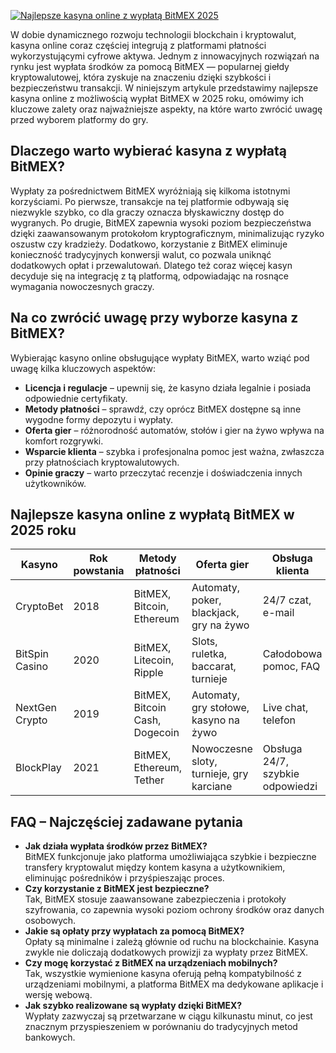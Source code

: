 [![Najlepsze kasyna online z wypłatą BitMEX 2025](https://123-caf.pages.dev/gitsignup.png)](https://vrmoo.ru/Bt82HjjY)

<p>W dobie dynamicznego rozwoju technologii blockchain i kryptowalut, kasyna online coraz częściej integrują z platformami płatności wykorzystującymi cyfrowe aktywa. Jednym z innowacyjnych rozwiązań na rynku jest wypłata środków za pomocą BitMEX — popularnej giełdy kryptowalutowej, która zyskuje na znaczeniu dzięki szybkości i bezpieczeństwu transakcji. W niniejszym artykule przedstawimy najlepsze kasyna online z możliwością wypłat BitMEX w 2025 roku, omówimy ich kluczowe zalety oraz najważniejsze aspekty, na które warto zwrócić uwagę przed wyborem platformy do gry.</p>  <h2>Dlaczego warto wybierać kasyna z wypłatą BitMEX?</h2> <p>Wypłaty za pośrednictwem BitMEX wyróżniają się kilkoma istotnymi korzyściami. Po pierwsze, transakcje na tej platformie odbywają się niezwykle szybko, co dla graczy oznacza błyskawiczny dostęp do wygranych. Po drugie, BitMEX zapewnia wysoki poziom bezpieczeństwa dzięki zaawansowanym protokołom kryptograficznym, minimalizując ryzyko oszustw czy kradzieży. Dodatkowo, korzystanie z BitMEX eliminuje konieczność tradycyjnych konwersji walut, co pozwala uniknąć dodatkowych opłat i przewalutowań. Dlatego też coraz więcej kasyn decyduje się na integrację z tą platformą, odpowiadając na rosnące wymagania nowoczesnych graczy.</p>  <h2>Na co zwrócić uwagę przy wyborze kasyna z BitMEX?</h2> <p>Wybierając kasyno online obsługujące wypłaty BitMEX, warto wziąć pod uwagę kilka kluczowych aspektów:</p> <ul> <li><strong>Licencja i regulacje</strong> – upewnij się, że kasyno działa legalnie i posiada odpowiednie certyfikaty.</li> <li><strong>Metody płatności</strong> – sprawdź, czy oprócz BitMEX dostępne są inne wygodne formy depozytu i wypłaty.</li> <li><strong>Oferta gier</strong> – różnorodność automatów, stołów i gier na żywo wpływa na komfort rozgrywki.</li> <li><strong>Wsparcie klienta</strong> – szybka i profesjonalna pomoc jest ważna, zwłaszcza przy płatnościach kryptowalutowych.</li> <li><strong>Opinie graczy</strong> – warto przeczytać recenzje i doświadczenia innych użytkowników.</li> </ul>  <h2>Najlepsze kasyna online z wypłatą BitMEX w 2025 roku</h2> <table> <thead> <tr> <th>Kasyno</th> <th>Rok powstania</th> <th>Metody płatności</th> <th>Oferta gier</th> <th>Obsługa klienta</th> </tr> </thead> <tbody> <tr> <td>CryptoBet</td> <td>2018</td> <td>BitMEX, Bitcoin, Ethereum</td> <td>Automaty, poker, blackjack, gry na żywo</td> <td>24/7 czat, e-mail</td> </tr> <tr> <td>BitSpin Casino</td> <td>2020</td> <td>BitMEX, Litecoin, Ripple</td> <td>Slots, ruletka, baccarat, turnieje</td> <td>Całodobowa pomoc, FAQ</td> </tr> <tr> <td>NextGen Crypto</td> <td>2019</td> <td>BitMEX, Bitcoin Cash, Dogecoin</td> <td>Automaty, gry stołowe, kasyno na żywo</td> <td>Live chat, telefon</td> </tr> <tr> <td>BlockPlay</td> <td>2021</td> <td>BitMEX, Ethereum, Tether</td> <td>Nowoczesne sloty, turnieje, gry karciane</td> <td>Obsługa 24/7, szybkie odpowiedzi</td> </tr> </tbody> </table>  <h2>FAQ – Najczęściej zadawane pytania</h2> <ul> <li><strong>Jak działa wypłata środków przez BitMEX?</strong><br>BitMEX funkcjonuje jako platforma umożliwiająca szybkie i bezpieczne transfery kryptowalut między kontem kasyna a użytkownikiem, eliminując pośredników i przyśpieszając proces.</li> <li><strong>Czy korzystanie z BitMEX jest bezpieczne?</strong><br>Tak, BitMEX stosuje zaawansowane zabezpieczenia i protokoły szyfrowania, co zapewnia wysoki poziom ochrony środków oraz danych osobowych.</li> <li><strong>Jakie są opłaty przy wypłatach za pomocą BitMEX?</strong><br>Opłaty są minimalne i zależą głównie od ruchu na blockchainie. Kasyna zwykle nie doliczają dodatkowych prowizji za wypłaty przez BitMEX.</li> <li><strong>Czy mogę korzystać z BitMEX na urządzeniach mobilnych?</strong><br>Tak, wszystkie wymienione kasyna oferują pełną kompatybilność z urządzeniami mobilnymi, a platforma BitMEX ma dedykowane aplikacje i wersję webową.</li> <li><strong>Jak szybko realizowane są wypłaty dzięki BitMEX?</strong><br>Wypłaty zazwyczaj są przetwarzane w ciągu kilkunastu minut, co jest znacznym przyspieszeniem w porównaniu do tradycyjnych metod bankowych.</li> </ul>